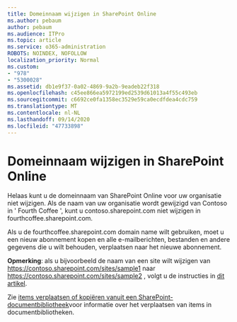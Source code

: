 ```yaml
---
title: Domeinnaam wijzigen in SharePoint Online
ms.author: pebaum
author: pebaum
ms.audience: ITPro
ms.topic: article
ms.service: o365-administration
ROBOTS: NOINDEX, NOFOLLOW
localization_priority: Normal
ms.custom:
- "978"
- "5300028"
ms.assetid: db1e9f37-0a02-4869-9a2b-9eadeb22f318
ms.openlocfilehash: c45ee866ea5972199ed2539d61013a4f55c493eb
ms.sourcegitcommit: c6692ce0fa1358ec3529e59ca0ecdfdea4cdc759
ms.translationtype: MT
ms.contentlocale: nl-NL
ms.lasthandoff: 09/14/2020
ms.locfileid: "47733898"
---
```

# <a name="change-domain-name-in-sharepoint-online"></a>Domeinnaam wijzigen in SharePoint Online

Helaas kunt u de domeinnaam van SharePoint Online voor uw organisatie niet wijzigen. Als de naam van uw organisatie wordt gewijzigd van Contoso in ' Fourth Coffee ', kunt u contoso.sharepoint.com niet wijzigen in fourthcoffee.sharepoint.com.
  
Als u de fourthcoffee.sharepoint.com domain name wilt gebruiken, moet u een nieuw abonnement kopen en alle e-mailberichten, bestanden en andere gegevens die u wilt behouden, verplaatsen naar het nieuwe abonnement.
  
 **Opmerking**: als u bijvoorbeeld de naam van een site wilt wijzigen van https://contoso.sharepoint.com/sites/sample1 naar https://contoso.sharepoint.com/sites/sample2 , volgt u de instructies in [dit artikel](https://docs.microsoft.com/sharepoint/change-site-address). 
  
Zie [items verplaatsen of kopiëren vanuit een SharePoint-documentbibliotheek](https://go.microsoft.com/fwlink/?linkid=2025831)voor informatie over het verplaatsen van items in documentbibliotheken.
  